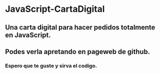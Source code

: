# JavaScript-CartaDigital
## Una carta digital para hacer pedidos totalmente en JavaScript.
## Podes verla apretando en pageweb de github.
### Espero que te guste y sirva el codigo.
